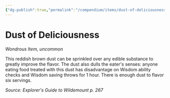 ```yaml
---
{"dg-publish":true,"permalink":"/compendium/items/dust-of-deliciousness-egw/","tags":["compendium/src/5e/egw","item/rarity/uncommon","item/wondrous"]}
---
```


# Dust of Deliciousness
*Wondrous Item, uncommon*  


This reddish brown dust can be sprinkled over any edible substance to greatly improve the flavor. The dust also dulls the eater's senses: anyone eating food treated with this dust has disadvantage on Wisdom ability checks and Wisdom saving throws for 1 hour. There is enough dust to flavor six servings.

*Source: Explorer's Guide to Wildemount p. 267*